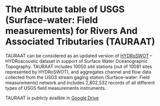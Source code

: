 # The Attribute table of USGS (Surface-water: Field measurements) for Rivers And Associated Tributaries (TAURAAT)

TAURAAT can be considered as an updated version of [HYDRoSWOT](https://www.sciencebase.gov/catalog/item/57435ae5e4b07e28b660af55) – HYDRoacoustic dataset in support of Surface Water Oceanographic Topography. TAURAAT includes 10050 site stations (out of 10081 sites represented by HYDRoSWOT), and aggregates channel and flow data collected from the USGS stream gaging station (Surface-water: Field measurements) network and includes 2,802,532 records of all different types of USGS field measurements instruments. 

TAURAAT is publicly availble in [Google Drive](https://drive.google.com/file/d/1DhKbouaWy1t3VQ4BzWvyX0KIpaemFdW7/view?usp=sharing)
